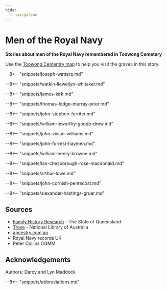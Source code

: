 ```yaml
---
hide:
  - navigation
---
```


# Men of the Royal Navy

**Stories about men of the Royal Navy remembered in Toowong Cemetery**

Use the [Toowong Cementry map](../index.md#toowong-cemetery-map) to help you visit the graves in this story.


--8<-- "snippets/joseph-watters.md"

--8<-- "snippets/watkin-llewellyn-whitaker.md"

--8<-- "snippets/james-kirk.md"

--8<-- "snippets/thomas-lodge-murray-prior.md"

--8<-- "snippets/john-stephen-ferriter.md"

--8<-- "snippets/william-leworthy-goode-drew.md"

--8<-- "snippets/john-vivian-williams.md"

--8<-- "snippets/john-forrest-haymen.md"

--8<-- "snippets/william-henry-browne.md"

--8<-- "snippets/ian-chesborough-rose-macdonald.md"

--8<-- "snippets/arthur-lowe.md"

--8<-- "snippets/john-cornish-pentecost.md"

--8<-- "snippets/alexander-hastings-gruer.md"


## Sources

- [Family History Research](https://www.familyhistory.bdm.qld.gov.au) - The State of Queensland
- [Trove](https://trove.nla.gov.au) - National Library of Australia
- [ancestry.com.au](https://www.ancestry.com.au/)
- Royal Navy records UK
- Peter Collins CGMM

## Acknowledgements

Authors: Darcy and Lyn Maddock

<!--

<div class="noprint" markdown="1">
## Brochure

**[Download this walk](../assets/guides/men-of-the-royal-navy.pdf)** - designed to be printed and folded in half to make an A5 brochure.

</div>
-->

--8<-- "snippets/abbreviations.md"
